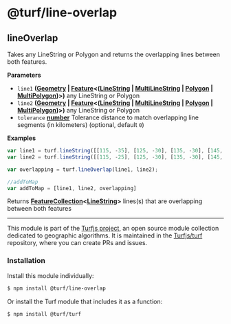 # @turf/line-overlap

<!-- Generated by documentation.js. Update this documentation by updating the source code. -->

## lineOverlap

Takes any LineString or Polygon and returns the overlapping lines between both features.

**Parameters**

-   `line1` **([Geometry](http://geojson.org/geojson-spec.html#geometry) \| [Feature](http://geojson.org/geojson-spec.html#feature-objects)&lt;([LineString](http://geojson.org/geojson-spec.html#linestring) \| [MultiLineString](http://geojson.org/geojson-spec.html#multilinestring) \| [Polygon](http://geojson.org/geojson-spec.html#polygon) \| [MultiPolygon](http://geojson.org/geojson-spec.html#multipolygon))>)** any LineString or Polygon
-   `line2` **([Geometry](http://geojson.org/geojson-spec.html#geometry) \| [Feature](http://geojson.org/geojson-spec.html#feature-objects)&lt;([LineString](http://geojson.org/geojson-spec.html#linestring) \| [MultiLineString](http://geojson.org/geojson-spec.html#multilinestring) \| [Polygon](http://geojson.org/geojson-spec.html#polygon) \| [MultiPolygon](http://geojson.org/geojson-spec.html#multipolygon))>)** any LineString or Polygon
-   `tolerance` **[number](https://developer.mozilla.org/en-US/docs/Web/JavaScript/Reference/Global_Objects/Number)** Tolerance distance to match overlapping line segments (in kilometers) (optional, default `0`)

**Examples**

```javascript
var line1 = turf.lineString([[115, -35], [125, -30], [135, -30], [145, -35]]);
var line2 = turf.lineString([[115, -25], [125, -30], [135, -30], [145, -25]]);

var overlapping = turf.lineOverlap(line1, line2);

//addToMap
var addToMap = [line1, line2, overlapping]
```

Returns **[FeatureCollection](http://geojson.org/geojson-spec.html#feature-collection-objects)&lt;[LineString](http://geojson.org/geojson-spec.html#linestring)>** lines(s) that are overlapping between both features

<!-- This file is automatically generated. Please don't edit it directly:
if you find an error, edit the source file (likely index.js), and re-run
./scripts/generate-readmes in the turf project. -->

---

This module is part of the [Turfjs project](http://turfjs.org/), an open source
module collection dedicated to geographic algorithms. It is maintained in the
[Turfjs/turf](https://github.com/Turfjs/turf) repository, where you can create
PRs and issues.

### Installation

Install this module individually:

```sh
$ npm install @turf/line-overlap
```

Or install the Turf module that includes it as a function:

```sh
$ npm install @turf/turf
```

